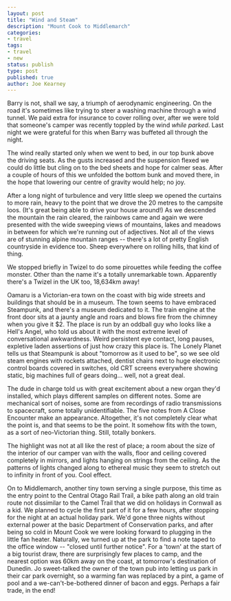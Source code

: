 ```yaml
---
layout: post
title: "Wind and Steam"
description: "Mount Cook to Middlemarch"
categories:
- travel
tags:
- travel
- new
status: publish
type: post
published: true
author: Joe Kearney
---
```


Barry is not, shall we say, a triumph of aerodynamic engineering. On the road it's sometimes like trying to steer a washing machine through a wind tunnel. We paid extra for insurance to cover rolling over, after we were told that someone's camper was recently toppled by the wind _while parked_. Last night we were grateful for this when Barry was buffeted all through the night.

The wind really started only when we went to bed, in our top bunk above the driving seats. As the gusts increased and the suspension flexed we could do little but cling on to the bed sheets and hope for calmer seas. After a couple of hours of this we unfolded the bottom bunk and moved there, in the hope that lowering our centre of gravity would help; no joy.

After a long night of turbulence and very little sleep we opened the curtains to more rain, heavy to the point that we drove the 20 metres to the campsite loos. (It's great being able to drive your house around!) As we descended the mountain the rain cleared, the rainbows came and again we were presented with the wide sweeping views of mountains, lakes and meadows in between for which we're running out of adjectives. Not all of the views are of stunning alpine mountain ranges -- there's a lot of pretty English countryside in evidence too. Sheep everywhere on rolling hills, that kind of thing.

We stopped briefly in Twizel to do some pirouettes while feeding the coffee monster. Other than the name it's a totally unremarkable town. Apparently there's a Twizel in the UK too, 18,634km away!

Oamaru is a Victorian-era town on the coast with big wide streets and buildings that should be in a museum. The town seems to have embraced Steampunk, and there's a museum dedicated to it. The train engine at the front door sits at a jaunty angle and roars and blows fire from the chimney when you give it $2. The place is run by an oddball guy who looks like a Hell's Angel, who told us about it with the most extreme level of conversational awkwardness. Weird persistent eye contact, long pauses, expletive laden assertions of just how crazy this place is. The Lonely Planet tells us that Steampunk is about "tomorrow as it used to be", so we see old steam engines with rockets attached, dentist chairs next to huge electronic control boards covered in switches, old CRT screens everywhere showing static, big machines full of gears doing... well, not a great deal.

The dude in charge told us with great excitement about a new organ they'd installed, which plays different samples on different notes. Some are mechanical sort of noises, some are from recordings of radio transmissions to spacecraft, some totally unidentifiable. The five notes from A Close Encounter make an appearance. Altogether, it's not completely clear what the point is, and that seems to be the point. It somehow fits with the town, as a sort of neo-Victorian thing. Still, totally bonkers.

The highlight was not at all like the rest of place; a room about the size of the interior of our camper van with the walls, floor and ceiling covered completely in mirrors, and lights hanging on strings from the ceiling. As the patterns of lights changed along to ethereal music they seem to stretch out to infinity in front of you. Cool effect.

On to Middlemarch, another tiny town serving a single purpose, this time as the entry point to the Central Otago Rail Trail, a bike path along an old train route not dissimilar to the Camel Trail that we did on holidays in Cornwall as a kid. We planned to cycle the first part of it for a few hours, after stopping for the night at an actual holiday park. We'd gone three nights without external power at the basic Department of Conservation parks, and after being so cold in Mount Cook we were looking forward to plugging in the little fan heater. Naturally, we turned up at the park to find a note taped to the office window -- "closed until further notice". For a 'town' at the start of a big tourist draw, there are surprisingly few places to camp, and the nearest option was 60km away on the coast, at tomorrow's destination of Dunedin. Jo sweet-talked the owner of the town pub into letting us park in their car park overnight, so a warming fan was replaced by a pint, a game of pool and a we-can't-be-bothered dinner of bacon and eggs. Perhaps a fair trade, in the end!